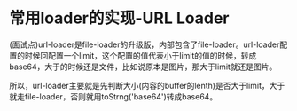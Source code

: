 # 常用loader的实现-URL Loader
(面试点)url-loader是file-loader的升级版，内部包含了file-loader。url-loader配置的时候回配置一个limit，这个配置的值代表小于limit的值的时候，转成base64，大于的时候还是文件，比如说原本是图片，那大于limit就还是图片。

所以，url-loader主要就是先判断大小(内容的buffer的lenth)是否大于limit，大于就走file-loader，否则就用toStrng('base64')转成base64。
